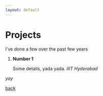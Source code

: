 ```yaml
---
layout: default
---
```


# Projects

I've done a few over the past few years

1. **Number 1**
    
    Some details, yada yada. _IIIT Hyderabad_

_yay_

[back](./)
